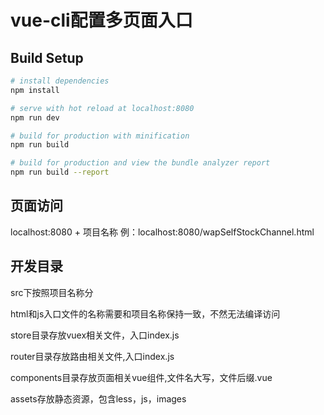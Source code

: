 # vue-cli配置多页面入口

> 

## Build Setup

``` bash
# install dependencies
npm install

# serve with hot reload at localhost:8080
npm run dev

# build for production with minification
npm run build

# build for production and view the bundle analyzer report
npm run build --report
```

## 页面访问
localhost:8080 + 项目名称 
例：localhost:8080/wapSelfStockChannel.html

## 开发目录
src下按照项目名称分

html和js入口文件的名称需要和项目名称保持一致，不然无法编译访问

store目录存放vuex相关文件，入口index.js

router目录存放路由相关文件,入口index.js

components目录存放页面相关vue组件,文件名大写，文件后缀.vue

assets存放静态资源，包含less，js，images
